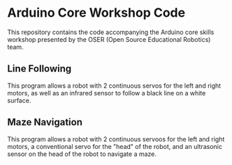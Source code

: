 # Arduino Core Workshop Code

This repository contains the code accompanying the Arduino core skills workshop presented by the OSER (Open Source Educational Robotics) team.

## Line Following

This program allows a robot with 2 continuous servos for the left and right motors, as well as an infrared sensor to follow a black line on a white surface.

## Maze Navigation

This program allows a robot with 2 continuous servoos for the left and right motors, a conventional servo for the "head" of the robot, and an ultrasonic sensor on the head of the robot to navigate a maze.
